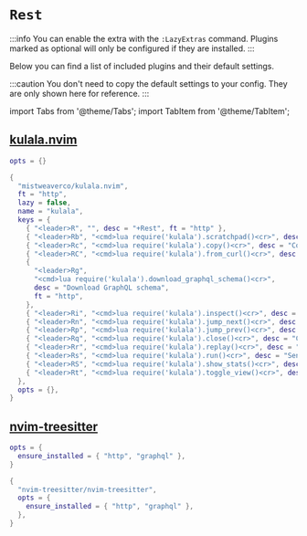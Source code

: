 # `Rest`

<!-- plugins:start -->

:::info
You can enable the extra with the `:LazyExtras` command.
Plugins marked as optional will only be configured if they are installed.
:::

Below you can find a list of included plugins and their default settings.

:::caution
You don't need to copy the default settings to your config.
They are only shown here for reference.
:::

import Tabs from '@theme/Tabs';
import TabItem from '@theme/TabItem';

## [kulala.nvim](https://github.com/mistweaverco/kulala.nvim)

<Tabs>

<TabItem value="opts" label="Options">

```lua
opts = {}
```

</TabItem>


<TabItem value="code" label="Full Spec">

```lua
{
  "mistweaverco/kulala.nvim",
  ft = "http",
  lazy = false,
  name = "kulala",
  keys = {
    { "<leader>R", "", desc = "+Rest", ft = "http" },
    { "<leader>Rb", "<cmd>lua require('kulala').scratchpad()<cr>", desc = "Open scratchpad", ft = "http" },
    { "<leader>Rc", "<cmd>lua require('kulala').copy()<cr>", desc = "Copy as cURL", ft = "http" },
    { "<leader>RC", "<cmd>lua require('kulala').from_curl()<cr>", desc = "Paste from curl", ft = "http" },
    {
      "<leader>Rg",
      "<cmd>lua require('kulala').download_graphql_schema()<cr>",
      desc = "Download GraphQL schema",
      ft = "http",
    },
    { "<leader>Ri", "<cmd>lua require('kulala').inspect()<cr>", desc = "Inspect current request", ft = "http" },
    { "<leader>Rn", "<cmd>lua require('kulala').jump_next()<cr>", desc = "Jump to next request", ft = "http" },
    { "<leader>Rp", "<cmd>lua require('kulala').jump_prev()<cr>", desc = "Jump to previous request", ft = "http" },
    { "<leader>Rq", "<cmd>lua require('kulala').close()<cr>", desc = "Close window", ft = "http" },
    { "<leader>Rr", "<cmd>lua require('kulala').replay()<cr>", desc = "Replay the last request", ft = "http" },
    { "<leader>Rs", "<cmd>lua require('kulala').run()<cr>", desc = "Send the request", ft = "http" },
    { "<leader>RS", "<cmd>lua require('kulala').show_stats()<cr>", desc = "Show stats", ft = "http" },
    { "<leader>Rt", "<cmd>lua require('kulala').toggle_view()<cr>", desc = "Toggle headers/body", ft = "http" },
  },
  opts = {},
}
```

</TabItem>

</Tabs>

## [nvim-treesitter](https://github.com/nvim-treesitter/nvim-treesitter)

<Tabs>

<TabItem value="opts" label="Options">

```lua
opts = {
  ensure_installed = { "http", "graphql" },
}
```

</TabItem>


<TabItem value="code" label="Full Spec">

```lua
{
  "nvim-treesitter/nvim-treesitter",
  opts = {
    ensure_installed = { "http", "graphql" },
  },
}
```

</TabItem>

</Tabs>

<!-- plugins:end -->
